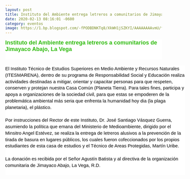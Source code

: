 ```yaml
---
layout: post
title: Instituto del Ambiente entrega letreros a comunitarios de Jimayaco Abajo, La Vega
date: 2020-02-13 08:16:01 -0600
category: eventos
image: https://1.bp.blogspot.com/-fPODBDNKTq8/XkWH1jSZKYI/AAAAAAAAvmU/fJEI77Q4j6gDzz6pcQygfINJbPsOFktqACLcBGAsYHQ/s1600/0.jpg
---
```

<html>
<head>
	
</head>
<body>
<h1 class="post-title entry-title" itemprop="name" style="margin: 0px; position: relative; font: 18px Arial, Tahoma, Helvetica, FreeSans, sans-serif; color: rgb(0, 0, 0); letter-spacing: normal; text-align: start; text-indent: 0px; text-transform: none; white-space: normal; word-spacing: 0px; -webkit-text-stroke-width: 0px; background-color: rgb(255, 255, 255); text-decoration-style: initial; text-decoration-color: initial;"><strong><a href="https://mundogreensostenible.blogspot.com/2020/02/instituto-del-ambiente-entrega-letreros.html" style="text-decoration: none; color: rgb(48, 187, 15);">Instituto del Ambiente entrega letreros a comunitarios de Jimayaco Abajo, La Vega</a></strong></h1>

<div class="post-header" style="line-height: 1.6; margin: 0px 0px 1.5em; color: rgb(148, 148, 148); font-family: Arial, Tahoma, Helvetica, FreeSans, sans-serif; font-size: 13.5px; font-style: normal; font-variant-ligatures: normal; font-variant-caps: normal; font-weight: 400; letter-spacing: normal; orphans: 2; text-align: start; text-indent: 0px; text-transform: none; white-space: normal; widows: 2; word-spacing: 0px; -webkit-text-stroke-width: 0px; background-color: rgb(255, 255, 255); text-decoration-style: initial; text-decoration-color: initial;">
<div class="post-header-line-1">&nbsp;</div>
</div>

<div class="post-body entry-content" id="post-body-2661910221043252699" itemprop="description articleBody" style="width: 578px; line-height: 1.4; font-size: 14.85px; position: relative; color: rgb(0, 0, 0); font-family: Arial, Tahoma, Helvetica, FreeSans, sans-serif; font-style: normal; font-variant-ligatures: normal; font-variant-caps: normal; font-weight: 400; letter-spacing: normal; orphans: 2; text-align: start; text-indent: 0px; text-transform: none; white-space: normal; widows: 2; word-spacing: 0px; -webkit-text-stroke-width: 0px; background-color: rgb(255, 255, 255); text-decoration-style: initial; text-decoration-color: initial;">El Instituto T&eacute;cnico de Estudios Superiores en Medio Ambiente y Recursos Naturales (ITESMARENA), dentro de su programa de Responsabilidad Social y Educaci&oacute;n realiza actividades destinadas a mitigar, orientar y capacitar personas para que respeten, conserven y protejan nuestra Casa Com&uacute;n (Planeta Tierra). Para tales fines, participa y apoya a organizaciones de la sociedad civil, para que estas se empoderen de la problem&aacute;tica ambiental m&aacute;s seria que enfrenta la humanidad hoy dia (la plaga planetaria), el pl&aacute;stico.</div>

<div class="post-body entry-content" itemprop="description articleBody" style="width: 578px; line-height: 1.4; font-size: 14.85px; position: relative; color: rgb(0, 0, 0); font-family: Arial, Tahoma, Helvetica, FreeSans, sans-serif; font-style: normal; font-variant-ligatures: normal; font-variant-caps: normal; font-weight: 400; letter-spacing: normal; orphans: 2; text-align: start; text-indent: 0px; text-transform: none; white-space: normal; widows: 2; word-spacing: 0px; -webkit-text-stroke-width: 0px; background-color: rgb(255, 255, 255); text-decoration-style: initial; text-decoration-color: initial;"><br />
Por instrucciones del Rector de este Instituto, Dr. Jos&eacute; Santiago V&aacute;squez Guerra, asumiendo la pol&iacute;tica que emana del Ministerio de Medioambiente, dirigido por el Minsitro Angel Est&eacute;vez, se realiza la entrega de letreros alusivos a la prevenci&oacute;n de la tirada de basura en lugares p&uacute;blicos, los cuales fueron cofeccionados por los propios estudiantes de esta casa de estudios y el T&eacute;cnico de Areas Protegidas, Mart&iacute;n Uribe.</div>

<div class="post-body entry-content" itemprop="description articleBody" style="width: 578px; line-height: 1.4; font-size: 14.85px; position: relative; color: rgb(0, 0, 0); font-family: Arial, Tahoma, Helvetica, FreeSans, sans-serif; font-style: normal; font-variant-ligatures: normal; font-variant-caps: normal; font-weight: 400; letter-spacing: normal; orphans: 2; text-align: start; text-indent: 0px; text-transform: none; white-space: normal; widows: 2; word-spacing: 0px; -webkit-text-stroke-width: 0px; background-color: rgb(255, 255, 255); text-decoration-style: initial; text-decoration-color: initial;"><br />
La donaci&oacute;n es recibida por el Se&ntilde;or Agust&iacute;n Batista y al directiva de la organizaci&oacute;n comunitaria de Jimayaco Abajo, La Vega, R.D.</div>

<div class="post-body entry-content" itemprop="description articleBody" style="width: 578px; line-height: 1.4; font-size: 14.85px; position: relative; color: rgb(0, 0, 0); font-family: Arial, Tahoma, Helvetica, FreeSans, sans-serif; font-style: normal; font-variant-ligatures: normal; font-variant-caps: normal; font-weight: 400; letter-spacing: normal; orphans: 2; text-align: start; text-indent: 0px; text-transform: none; white-space: normal; widows: 2; word-spacing: 0px; -webkit-text-stroke-width: 0px; background-color: rgb(255, 255, 255); text-decoration-style: initial; text-decoration-color: initial;">&nbsp;</div>

<div class="post-body entry-content" itemprop="description articleBody" style="width: 578px; line-height: 1.4; font-size: 14.85px; position: relative; color: rgb(0, 0, 0); font-family: Arial, Tahoma, Helvetica, FreeSans, sans-serif; font-style: normal; font-variant-ligatures: normal; font-variant-caps: normal; font-weight: 400; letter-spacing: normal; orphans: 2; text-align: start; text-indent: 0px; text-transform: none; white-space: normal; widows: 2; word-spacing: 0px; -webkit-text-stroke-width: 0px; background-color: rgb(255, 255, 255); text-decoration-style: initial; text-decoration-color: initial;"><img alt="" src="https://1.bp.blogspot.com/-sAoz_ipZ_70/XkWHYO8WuwI/AAAAAAAAvmM/35jkJC54fOYB8TpsmlKiTPoODzT8Wkt1QCLcBGAsYHQ/s1600/foto1.jpg" /></div>
</body>

</html>
